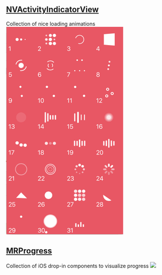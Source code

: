 [NVActivityIndicatorView](https://github.com/ninjaprox/NVActivityIndicatorView)
--
Collection of nice loading animations
![](https://raw.githubusercontent.com/ninjaprox/NVActivityIndicatorView/master/Demo.gif)

[MRProgress](https://github.com/mrackwitz/MRProgress)
--
Collection of iOS drop-in components to visualize progress
![](https://github.com/mrackwitz/MRProgress/raw/master/Images/screenshot_005_2.jpg)
